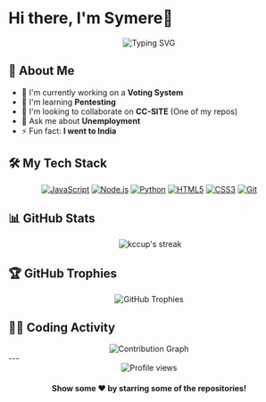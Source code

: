 # Hi there, I'm Symere👋

<div align="center">
  <img src="https://readme-typing-svg.herokuapp.com?font=Fira+Code&size=27&duration=3000&pause=1000&color=2E9FD3&center=true&vCenter=true&width=435&lines=Full+Stack+Developer;Open+Source+Enthusiast;Always+Learning" alt="Typing SVG" />
</div>

## 🚀 About Me

- 🔭 I'm currently working on a **Voting System**
- 🌱 I'm learning **Pentesting**
- 👯 I'm looking to collaborate on **CC-SITE** (One of my repos)
- 💬 Ask me about **Unemployment**
- ⚡ Fun fact: **I went to India**

## 🛠️ My Tech Stack

<div align="center">

[![JavaScript](https://img.shields.io/badge/-JavaScript-F7DF1E?style=for-the-badge&logo=javascript&logoColor=black)](https://github.com/kccup)
[![Node.js](https://img.shields.io/badge/-Node.js-339933?style=for-the-badge&logo=nodedotjs&logoColor=white)](https://github.com/kccup)
[![Python](https://img.shields.io/badge/-Python-3776AB?style=for-the-badge&logo=python&logoColor=white)](https://github.com/kccup)
[![HTML5](https://img.shields.io/badge/-HTML5-E34F26?style=for-the-badge&logo=html5&logoColor=white)](https://github.com/kccup)
[![CSS3](https://img.shields.io/badge/-CSS3-1572B6?style=for-the-badge&logo=css3&logoColor=white)](https://github.com/kccup)
[![Git](https://img.shields.io/badge/-Git-F05032?style=for-the-badge&logo=git&logoColor=white)](https://github.com/kccup)

</div>

## 📊 GitHub Stats

<div align="center">
  <img src="https://github-readme-stats.vercel.app/api?username=kccup&show_icons=true&theme=tokyonight" alt=>
  <img src="https://github-readme-streak-stats.herokuapp.com/?user=kccup&theme=tokyonight" alt="kccup's streak" />
</div>



## 🏆 GitHub Trophies

<div align="center">
  <img src="https://github-profile-trophy.vercel.app/?username=kccup&theme=nord&column=7" alt="GitHub Trophies" />
</div>

## 👨‍💻 Coding Activity

<div align="center">
  <img src="https://github-readme-activity-graph.vercel.app/graph?username=kccup&theme=tokyo-night" alt="Contribution Graph" />
</div>
---

<div align="center">
  <img src="https://komarev.com/ghpvc/?username=kccup&style=flat-square&color=blue" alt="Profile views" />
  <h4>Show some ❤️ by starring some of the repositories!</h4>
</div>

